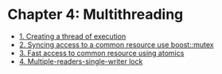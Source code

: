 # Chapter 4: Multithreading

- [1. Creating a thread of execution](recipe_01/README.md)
- [2. Syncing access to a common resource use boost::mutex](recipe_02/README.md)
- [3. Fast access to common resource using atomics](recipe_03/README.md)
- [4. Multiple-readers-single-writer lock](recipe_05/README.md)

